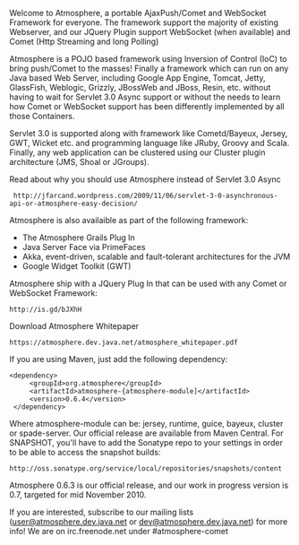 Welcome to Atmosphere, a portable AjaxPush/Comet and WebSocket Framework for everyone. The framework support the majority of existing Webserver, and our JQuery Plugin support WebSocket (when available) and Comet (Http Streaming and long Polling)

Atmosphere is a POJO based framework using Inversion of Control (IoC) to bring push/Comet to the masses! Finally a framework which can run on any Java based Web Server, including Google App Engine, Tomcat, Jetty, GlassFish, Weblogic, Grizzly, JBossWeb and JBoss, Resin, etc. without having to wait for Servlet 3.0 Async support or without the needs to learn how Comet or WebSocket support has been differently implemented by all those Containers.  

Servlet 3.0 is supported along with framework like Cometd/Bayeux, Jersey, GWT, Wicket etc. and programming language like JRuby, Groovy and Scala. Finally, any web application can be clustered using our Cluster plugin architecture (JMS, Shoal or JGroups).

Read about why you should use Atmosphere instead of Servlet 3.0 Async

     http://jfarcand.wordpress.com/2009/11/06/servlet-3-0-asynchronous-api-or-atmosphere-easy-decision/

Atmosphere is also availaible as part of the following framework:

* The Atmosphere Grails Plug In
* Java Server Face via PrimeFaces
* Akka, event-driven, scalable and fault-tolerant architectures for the JVM
* Google Widget Toolkit (GWT)

Atmosphere ship with a JQuery Plug In that can be used with any Comet or WebSocket Framework:

    http://is.gd/bJXhH

Download Atmosphere Whitepaper

    https://atmosphere.dev.java.net/atmosphere_whitepaper.pdf

If you are using Maven, just add the following dependency:

    <dependency>
         <groupId>org.atmosphere</groupId>
         <artifactId>atmosphere-{atmosphere-module]</artifactId>
         <version>0.6.4</version>
     </dependency>

Where atmosphere-module can be: jersey, runtime, guice, bayeux, cluster or spade-server. Our official release are available from Maven Central. For SNAPSHOT, you'll have to add the Sonatype repo to your settings in order to be able to access the snapshot builds:

    http://oss.sonatype.org/service/local/repositories/snapshots/content

Atmosphere 0.6.3 is our official release, and our work in progress version is 0.7, targeted for mid November 2010.

If you are interested, subscribe to our mailing lists (user@atmosphere.dev.java.net or dev@atmosphere.dev.java.net) for more info!  We are on irc.freenode.net under #atmosphere-comet

